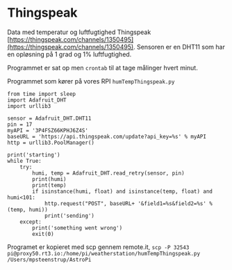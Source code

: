 # Thingspeak
Data med temperatur og luftfugtighed Thingspeak [https://thingspeak.com/channels/1350495](https://thingspeak.com/channels/1350495). Sensoren er en DHT11 som har en opløsning på 1 grad og 1% luftfugtighed.

Programmet er sat op men ```crontab``` til at tage målinger hvert minut.


Programmet som kører på vores RPI ```humTempThingspeak.py```

```
from time import sleep
import Adafruit_DHT
import urllib3

sensor = Adafruit_DHT.DHT11
pin = 17
myAPI = '3P4FSZ66KPHJ6Z4S'
baseURL = 'https://api.thingspeak.com/update?api_key=%s' % myAPI
http = urllib3.PoolManager()

print('starting')
while True:
    try:
        humi, temp = Adafruit_DHT.read_retry(sensor, pin)
        print(humi)
        print(temp)
        if isinstance(humi, float) and isinstance(temp, float) and humi<101:
            http.request("POST", baseURL+ '&field1=%s&field2=%s' % (temp, humi))
            print('sending')
    except:
        print('something went wrong')
        exit(0)
```

Programet er kopieret med scp gennem remote.it,
``` scp -P 32543 pi@proxy50.rt3.io:/home/pi/weatherstation/humTempThingspeak.py /Users/mpsteenstrup/AstroPi ```
